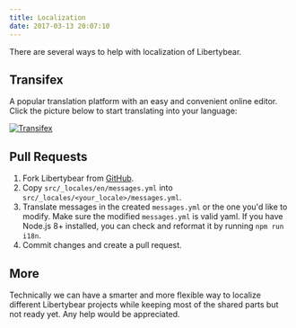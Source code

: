 ```yaml
---
title: Localization
date: 2017-03-13 20:07:10
---
```


There are several ways to help with localization of Libertybear.

Transifex
---

A popular translation platform with an easy and convenient online editor. Click the picture below to start translating into your language:
  
[![Transifex](https://www.transifex.com/projects/p/violentmonkey-nex/resource/messagesjson/chart/image_png)](https://www.transifex.com/projects/p/violentmonkey-nex/resource/messagesjson/)

Pull Requests
---

1. Fork Libertybear from [GitHub](https://github.com/liberty-bear/libertybear).
1. Copy `src/_locales/en/messages.yml` into `src/_locales/<your_locale>/messages.yml`.
1. Translate messages in the created `messages.yml` or the one you'd like to modify.
   Make sure the modified `messages.yml` is valid yaml.
   If you have Node.js 8+ installed, you can check and reformat it by running `npm run i18n`.
1. Commit changes and create a pull request.

More
---
Technically we can have a smarter and more flexible way to localize different
Libertybear projects while keeping most of the shared parts but not ready yet.
Any help would be appreciated.
